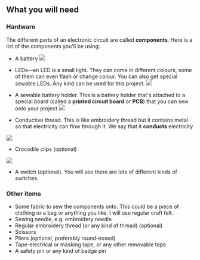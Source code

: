 ## What you will need

### Hardware

The different parts of an electronic circuit are called **components**. Here is a list of the components you'll be using:
 + A battery ![](/images/batteries_100_202_650.png) 
 
 + LEDs—an LED is a small light. They can come in different colours, some of them can even flash or change colour. You can also get special sewable LEDs. Any kind can be used for this project. ![](/images/LEDs_mix_150_272_650.png)
 
 + A sewable battery holder. This is a battery holder that's attached to a special board (called a **printed circuit board** or **PCB**) that you can sew onto your project ![](/images/battery_holders_150_196_650.png)
 
 + Conductive thread. This is like embroidery thread but it contains metal so that electricity can flow through it. We say that it **conducts** electricity. 
 
 ![](/images/thread_150_268_650.png)
 
 + Crocodile clips (optional) 
 
 ![](/images/crocs_300_328_650.png)
 
 + A switch (optional). You will see there are lots of different kinds of switches.
 
### Other items
 
 + Some fabric to sew the components onto. This could be a piece of clothing or a bag or anything you like. I will use regular craft felt.
 + Sewing needle, e.g. embroidery needle
 + Regular embroidery thread (or any kind of thread) (optional)
 + Scissors
 + Pliers (optional, preferably round-nosed)
 + Tape-electrical or masking tape, or any other removable tape
 + A safety pin or any kind of badge pin
 

